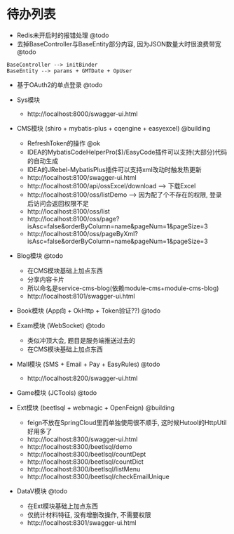 # 待办列表

- Redis未开启时的报错处理 @todo
- 去掉BaseController与BaseEntity部分内容, 因为JSON数量大时很浪费带宽 @todo

```
BaseController --> initBinder
BaseEntity --> params + GMTDate + OpUser
```

- 基于OAuth2的单点登录 @todo
- Sys模块 
     - http://localhost:8000/swagger-ui.html
    
- CMS模块 (shiro + mybatis-plus + cqengine + easyexcel) @building
    - RefreshToken的操作 @ok
    - IDEA的MybatisCodeHelperPro($)/EasyCode插件可以支持(大部分)代码的自动生成
    - IDEA的JRebel-MybatisPlus插件可以支持xml改动时触发热更新
    - http://localhost:8100/swagger-ui.html
    - http://localhost:8100/api/ossExcel/download --> 下载Excel
    - http://localhost:8100/oss/listDemo --> 因为配了个不存在的权限, 登录后访问会返回权限不足
    - http://localhost:8100/oss/list
    - http://localhost:8100/oss/page?isAsc=false&orderByColumn=name&pageNum=1&pageSize=3
    - http://localhost:8100/oss/pageByXml?isAsc=false&orderByColumn=name&pageNum=1&pageSize=3

- Blog模块 @todo
    - 在CMS模块基础上加点东西
    - 分享内容卡片
    - 所以命名是service-cms-blog(依赖module-cms+module-cms-blog)
    - http://localhost:8101/swagger-ui.html

- Book模块 (App向 + OkHttp + Token验证??) @todo

- Exam模块 (WebSocket) @todo 
    - 类似冲顶大会, 题目是服务端推送过去的
    - 在CMS模块基础上加点东西

- Mall模块 (SMS + Email + Pay + EasyRules) @todo
     - http://localhost:8200/swagger-ui.html
      
- Game模块 (JCTools) @todo           

- Ext模块 (beetlsql + webmagic + OpenFeign) @building
    - feign不放在SpringCloud里而单独使用很不顺手, 这时候Hutool的HttpUtil好用多了
    - http://localhost:8300/swagger-ui.html
    - http://localhost:8300/beetlsql/demo
    - http://localhost:8300/beetlsql/countDept
    - http://localhost:8300/beetlsql/countDict
    - http://localhost:8300/beetlsql/listMenu
    - http://localhost:8300/beetlsql/checkEmailUnique

- DataV模块 @todo
    - 在Ext模块基础上加点东西
    - 仅统计材料特征, 没有增删改操作, 不需要权限
    - http://localhost:8301/swagger-ui.html
